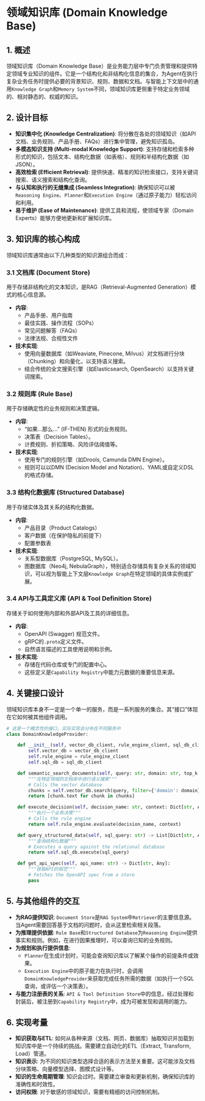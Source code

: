 # 领域知识库 (Domain Knowledge Base)

## 1. 概述

领域知识库（Domain Knowledge Base）是业务能力层中专门负责管理和提供特定领域专业知识的组件。它是一个结构化和非结构化信息的集合，为Agent在执行复杂业务任务时提供必要的背景知识、规则、数据和文档。与智能上下文层中的通用`Knowledge Graph`和`Memory System`不同，领域知识库更侧重于特定业务领域的、相对静态的、权威的知识。

## 2. 设计目标

*   **知识集中化 (Knowledge Centralization)**: 将分散在各处的领域知识（如API文档、业务规则、产品手册、FAQs）进行集中管理，避免知识孤岛。
*   **多模态知识支持 (Multi-modal Knowledge Support)**: 支持存储和检索多种形式的知识，包括文本、结构化数据（如表格）、规则和半结构化数据（如JSON）。
*   **高效检索 (Efficient Retrieval)**: 提供快速、精准的知识检索接口，支持关键词搜索、语义搜索和结构化查询。
*   **与认知和执行的无缝集成 (Seamless Integration)**: 确保知识可以被`Reasoning Engine`、`Planner`和`Execution Engine`（通过原子能力）轻松访问和利用。
*   **易于维护 (Ease of Maintenance)**: 提供工具和流程，使领域专家（Domain Experts）能够方便地更新和扩展知识库。

## 3. 知识库的核心构成

领域知识库通常由以下几种类型的知识源组合而成：

### 3.1 文档库 (Document Store)

用于存储非结构化的文本知识，是RAG（Retrieval-Augmented Generation）模式的核心信息源。

*   **内容**: 
    *   产品手册、用户指南
    *   最佳实践、操作流程（SOPs）
    *   常见问题解答（FAQs）
    *   法律法规、合规性文件
*   **技术实现**: 
    *   使用向量数据库（如Weaviate, Pinecone, Milvus）对文档进行分块（Chunking）和向量化，以支持语义搜索。
    *   结合传统的全文搜索引擎（如Elasticsearch, OpenSearch）以支持关键词搜索。

### 3.2 规则库 (Rule Base)

用于存储确定性的业务规则和决策逻辑。

*   **内容**: 
    *   “如果...那么...” (IF-THEN) 形式的业务规则。
    *   决策表（Decision Tables）。
    *   计费规则、折扣策略、风险评估阈值等。
*   **技术实现**: 
    *   使用专门的规则引擎（如Drools, Camunda DMN Engine）。
    *   规则可以以DMN (Decision Model and Notation)、YAML或自定义DSL的格式存储。

### 3.3 结构化数据库 (Structured Database)

用于存储实体及其关系的结构化数据。

*   **内容**: 
    *   产品目录（Product Catalogs）
    *   客户数据（在保护隐私的前提下）
    *   配置参数表
*   **技术实现**: 
    *   关系型数据库（PostgreSQL, MySQL）。
    *   图数据库（Neo4j, NebulaGraph），特别适合存储具有复杂关系的领域知识，可以视为智能上下文层`Knowledge Graph`在特定领域的具体实例或扩展。

### 3.4 API与工具定义库 (API & Tool Definition Store)

存储关于如何使用内部和外部API及工具的详细信息。

*   **内容**: 
    *   OpenAPI (Swagger) 规范文件。
    *   gRPC的`.proto`定义文件。
    *   自然语言描述的工具使用说明和示例。
*   **技术实现**: 
    *   存储在代码仓库或专门的配置中心。
    *   这些定义是`Capability Registry`中能力元数据的重要信息来源。

## 4. 关键接口设计

领域知识库本身不一定是一个单一的服务，而是一系列服务的集合。其“接口”体现在它如何被其他组件调用。

```python
# 这是一个概念性的接口，实际实现会分布在不同服务中
class DomainKnowledgeProvider:

    def __init__(self, vector_db_client, rule_engine_client, sql_db_client):
        self.vector_db = vector_db_client
        self.rule_engine = rule_engine_client
        self.sql_db = sql_db_client

    def semantic_search_documents(self, query: str, domain: str, top_k: int = 3) -> List[str]:
        """在特定领域的文档库中进行语义搜索"""
        # Calls the vector database
        chunks = self.vector_db.search(query, filter={'domain': domain}, top_k=top_k)
        return [chunk.text for chunk in chunks]

    def execute_decision(self, decision_name: str, context: Dict[str, Any]) -> Dict[str, Any]:
        """执行一个业务决策"""
        # Calls the rule engine
        return self.rule_engine.evaluate(decision_name, context)

    def query_structured_data(self, sql_query: str) -> List[Dict[str, Any]]:
        """查询结构化数据"""
        # Executes a query against the relational database
        return self.sql_db.execute(sql_query)

    def get_api_spec(self, api_name: str) -> Dict[str, Any]:
        """获取API的规范"""
        # Fetches the OpenAPI spec from a store
        pass
```

## 5. 与其他组件的交互

*   **为RAG提供知识**: `Document Store`是`RAG System`中`Retriever`的主要信息源。当Agent需要回答基于文档的问题时，会从这里检索相关段落。
*   **为推理提供依据**: `Rule Base`和`Structured Database`为`Reasoning Engine`提供事实和规则。例如，在进行因果推理时，可以查询已知的业务规则。
*   **为规划和执行提供信息**: 
    *   `Planner`在生成计划时，可能会查询知识库以了解某个操作的前提条件或效果。
    *   `Execution Engine`中的原子能力在执行时，会调用`DomainKnowledgeProvider`来获取完成任务所需的数据（如执行一个SQL查询，或评估一个决策表）。
*   **与能力注册表的关系**: `API & Tool Definition Store`中的信息，经过处理和封装后，被注册到`Capability Registry`中，成为可被发现和调用的能力。

## 6. 实现考量

*   **知识获取与ETL**: 如何从各种来源（文档、网页、数据库）抽取知识并加载到知识库中是一个持续的挑战。需要建立自动化的ETL（Extract, Transform, Load）管道。
*   **知识表示**: 为不同的知识类型选择合适的表示方法至关重要。这可能涉及文档分块策略、向量模型选择、图模式设计等。
*   **知识的生命周期管理**: 知识会过时。需要建立审查和更新机制，确保知识库的准确性和时效性。
*   **访问权限**: 对于敏感的领域知识，需要有精细的访问控制机制。